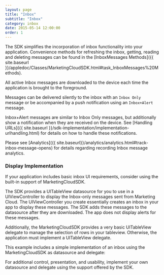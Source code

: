 ```yaml
---
layout: page
title: "Inbox"
subtitle: "Inbox"
category: inbox
date: 2015-05-14 12:00:00
order: 1
---
```

The SDK simplifies the incorporation of inbox functionality into your application.  Convenience methods for refreshing the inbox, getting, reading and deleting messages can be found in the [InboxMessages Methods]({{ site.baseurl }}/appledoc/Classes/MarketingCloudSDK.html#task_InboxMessages%20Methods).

All active Inbox messages are downloaded to the device each time the application is brought to the foreground.

Messages can be delivered silently to the inbox with an `Inbox Only` message or be accompanied by a push notification using an `Inbox+Alert` message.

Inbox+Alert messages are similar to Inbox Only messages, but additionally show a notification when they are received on the device.  See [Handling URLs]({{ site.baseurl }}/sdk-implementation/implementation-urlhandling.html) for details on how to handle these notifications.

Please see [Analytics]({{ site.baseurl}}/analytics/analytics.html#track-inbox-message-opens) for details regarding recording Inbox message analytics.


### Display Implementation

If your application includes basic inbox UI requirements, consider using the built-in support of MarketingCloudSDK.

The SDK provides a UITableView datasource for you to use in a UIViewController to display the Inbox-only messages sent from Marketing Cloud. The UIViewController you create essentially creates an inbox in your app to display these messages. The SDK adds these messages to the datasource after they are downloaded. The app does not display alerts for these messages.

Additionally, the MarketingCloudSDK provides a very basic UITableView delegate to manage the selection of rows in your tableview. Otherwise, the application must implement a UITableView delegate.

This example includes a simple implementation of an inbox using the MarketingCloudSDK as datasource and delegate:
<script src="https://gist.github.com/eca779c4ee8893aecd25d237a40626f0.js"></script>
<script src="https://gist.github.com/4e6c3910935f6ccab2845091837d6474.js"></script>

For additional control, presentation, and usability, implement your own datasource and delegate using the support offered by the SDK.